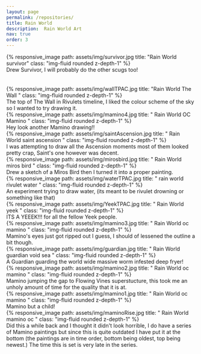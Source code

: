 ```yaml
---
layout: page
permalink: /repositories/
title: Rain World 
description:  Rain World Art 
nav: true
order: 3
---
```



<div class="row">
    <div class="col-sm mt-3 mt-md-0"> 
        {% responsive_image path: assets/img/survivor.jpg title: "Rain World survivor" class: "img-fluid rounded z-depth-1" %}
    </div>
</div>
Drew Survivor, I will probably do the other scugs too!

<br />
<br />
<br />

<div class="row">
    <div class="col-sm mt-3 mt-md-0"> 
        {% responsive_image path: assets/img/wallTPAC.jpg title: "Rain World The Wall " class: "img-fluid rounded z-depth-1" %}
    </div>
</div>
The top of The Wall in Rivulets timeline, I liked the colour scheme of the sky so I wanted to try drawing it.


<div class="row">
    <div class="col-sm mt-3 mt-md-0"> 
        {% responsive_image path: assets/img/mamino4.jpg title: " Rain World OC Mamino " class: "img-fluid rounded z-depth-1" %}
    </div>
</div>
Hey look another Mamino drawing!!

<div class="row">
    <div class="col-sm mt-3 mt-md-0"> 
        {% responsive_image path: assets/img/saintAscension.jpg title: " Rain World saint ascension " class: "img-fluid rounded z-depth-1" %}
    </div>
</div>
I was attempting to draw all the Ascension moments most of them looked pretty crap, Saint's one however was decent.


<div class="row">
    <div class="col-sm mt-3 mt-md-0"> 
        {% responsive_image path: assets/img/mirosbird.jpg title: " Rain World miros bird " class: "img-fluid rounded z-depth-1" %}
    </div>
</div>
Drew a sketch of a Miros Bird then I turned it into a proper painting.


<div class="row">
    <div class="col-sm mt-3 mt-md-0"> 
        {% responsive_image path: assets/img/waterTPAC.jpg title: " rain world rivulet water " class: "img-fluid rounded z-depth-1" %}
    </div>
</div>
An experiment trying to draw water, (its meant to be rivulet drowning or something like that)


<div class="row">
    <div class="col-sm mt-3 mt-md-0"> 
        {% responsive_image path: assets/img/YeekTPAC.jpg title: " Rain World yeek " class: "img-fluid rounded z-depth-1" %}
    </div>
</div>
ITS A YEEEK!!! for all the fellow Yeek people.


<div class="row">
    <div class="col-sm mt-3 mt-md-0"> 
        {% responsive_image path: assets/img/mamino3.jpg title: " Rain World oc mamino " class: "img-fluid rounded z-depth-1" %}
    </div>
</div>
Mamino's eyes just got ripped out I guess, I should of lessened the outline a bit though.


<div class="row">
    <div class="col-sm mt-3 mt-md-0"> 
        {% responsive_image path: assets/img/guardian.jpg title: " Rain World guardian void sea " class: "img-fluid rounded z-depth-1" %}
    </div>
</div>
A Guardian guarding the world wide massive worm infested deep fryer! 


<div class="row">
    <div class="col-sm mt-3 mt-md-0"> 
        {% responsive_image path: assets/img/mamino2.jpg title: " Rain World oc mamino " class: "img-fluid rounded z-depth-1" %}
    </div>
</div>
Mamino jumping the gap to Flowing Vines superstucture, this took me an unholy amount of time for the quality that it is at.


<div class="row">
    <div class="col-sm mt-3 mt-md-0"> 
        {% responsive_image path: assets/img/mamino1.jpg title: " Rain World oc mamino " class: "img-fluid rounded z-depth-1" %}
    </div>
    
    
</div>
Mamino but a child!
<div class="row">
    <div class="col-sm mt-3 mt-md-0"> 
        {% responsive_image path: assets/img/maminoRise.jpg title: " Rain World mamino oc " class: "img-fluid rounded z-depth-1" %}
    </div>
</div>
Did this a while back and I thought it didn't look horrible, I do have a series of Mamino paintings but since this is quite outdated I have put it at the bottom (the paintings are in time order, bottom being oldest, top being newest.) The time this is set is very late in the series.

<br />                 


